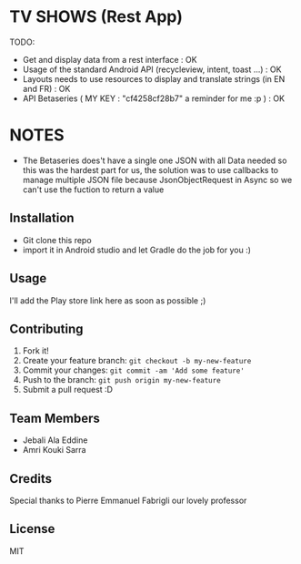 # TV SHOWS (Rest App)

TODO: 

- Get and display data from a rest interface : OK
- Usage of the standard Android API (recycleview, intent, toast ...) : OK
- Layouts needs to use resources to display and translate strings (in EN and FR) : OK
- API Betaseries ( MY KEY : "cf4258cf28b7" a reminder for me :p ) : OK

# NOTES

- The Betaseries does't have a single one JSON with all Data needed so this was the hardest part for us, the solution was to use callbacks to manage multiple JSON file because JsonObjectRequest in Async so we can't use the fuction to return a value

## Installation

- Git clone this repo 
- import it in Android studio and let Gradle do the job for you :)

## Usage

I'll add the Play store link here as soon as possible ;)

## Contributing

1. Fork it!
2. Create your feature branch: `git checkout -b my-new-feature`
3. Commit your changes: `git commit -am 'Add some feature'`
4. Push to the branch: `git push origin my-new-feature`
5. Submit a pull request :D

## Team Members 

- Jebali Ala Eddine
- Amri Kouki Sarra

## Credits

Special thanks to Pierre Emmanuel Fabrigli our lovely professor

## License

MIT